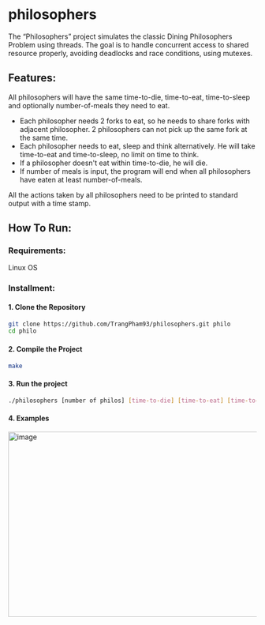# philosophers

The “Philosophers” project simulates the classic Dining Philosophers Problem using threads. The goal is to handle concurrent access to shared resource properly, avoiding deadlocks and race conditions, using mutexes.

## Features:

All philosophers will have the same time-to-die, time-to-eat, time-to-sleep and optionally number-of-meals they need to eat.
- Each philosopher needs 2 forks to eat, so he needs to share forks with adjacent philosopher. 2 philosophers can not pick up the same fork at the same time.
- Each philosopher needs to eat, sleep and think alternatively. He will take time-to-eat and time-to-sleep, no limit on time to think.
- If a philosopher doesn't eat within time-to-die, he will die.
- If number of meals is input, the program will end when all philosophers have eaten at least number-of-meals.
  
All the actions taken by all philosophers need to be printed to standard output with a time stamp. 

## How To Run:

### Requirements:
Linux OS

### Installment:
#### 1. Clone the Repository

```bash
git clone https://github.com/TrangPham93/philosophers.git philo
cd philo
```

#### 2. Compile the Project

```bash
make
```

#### 3. Run the project

```bash
./philosophers [number of philos] [time-to-die] [time-to-eat] [time-to-sleep] [number-of-meals-must-eat]
```

#### 4. Examples

<img width="583" height="375" alt="image" src="https://github.com/user-attachments/assets/11990c20-e405-4262-8b25-89a98a792f7d" />


